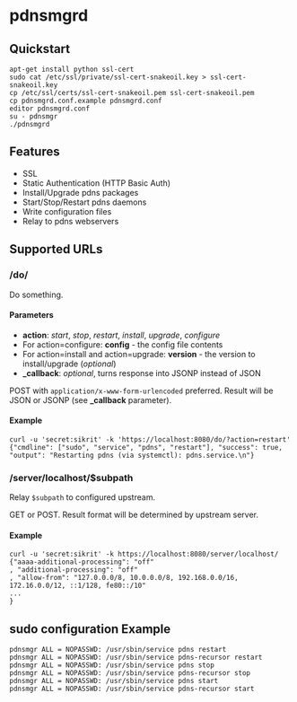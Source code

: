 # pdnsmgrd

## Quickstart

    apt-get install python ssl-cert
    sudo cat /etc/ssl/private/ssl-cert-snakeoil.key > ssl-cert-snakeoil.key
    cp /etc/ssl/certs/ssl-cert-snakeoil.pem ssl-cert-snakeoil.pem
    cp pdnsmgrd.conf.example pdnsmgrd.conf
    editor pdnsmgrd.conf
    su - pdnsmgr
    ./pdnsmgrd


## Features

 * SSL
 * Static Authentication (HTTP Basic Auth)
 * Install/Upgrade pdns packages
 * Start/Stop/Restart pdns daemons
 * Write configuration files
 * Relay to pdns webservers


## Supported URLs

### /do/

Do something.

#### Parameters

 * **action**: _start_, _stop_, _restart_, _install_, _upgrade_, _configure_
 * For action=configure: **config** - the config file contents
 * For action=install and action=upgrade: **version** - the version to install/upgrade (_optional_)
 * **\_callback**: _optional_, turns response into JSONP instead of JSON
 
POST with `application/x-www-form-urlencoded` preferred. Result will be JSON or JSONP (see **\_callback** parameter).

#### Example

    curl -u 'secret:sikrit' -k 'https://localhost:8080/do/?action=restart'
    {"cmdline": ["sudo", "service", "pdns", "restart"], "success": true, "output": "Restarting pdns (via systemctl): pdns.service.\n"}


### /server/localhost/$subpath

Relay `$subpath` to configured upstream.

GET or POST. Result format will be determined by upstream server.

#### Example

    curl -u 'secret:sikrit' -k https://localhost:8080/server/localhost/
    {"aaaa-additional-processing": "off"
    , "additional-processing": "off"
    , "allow-from": "127.0.0.0/8, 10.0.0.0/8, 192.168.0.0/16, 172.16.0.0/12, ::1/128, fe80::/10"
    ...
    }

## sudo configuration Example

    pdnsmgr ALL = NOPASSWD: /usr/sbin/service pdns restart
    pdnsmgr ALL = NOPASSWD: /usr/sbin/service pdns-recursor restart
    pdnsmgr ALL = NOPASSWD: /usr/sbin/service pdns stop
    pdnsmgr ALL = NOPASSWD: /usr/sbin/service pdns-recursor stop
    pdnsmgr ALL = NOPASSWD: /usr/sbin/service pdns start
    pdnsmgr ALL = NOPASSWD: /usr/sbin/service pdns-recursor start
